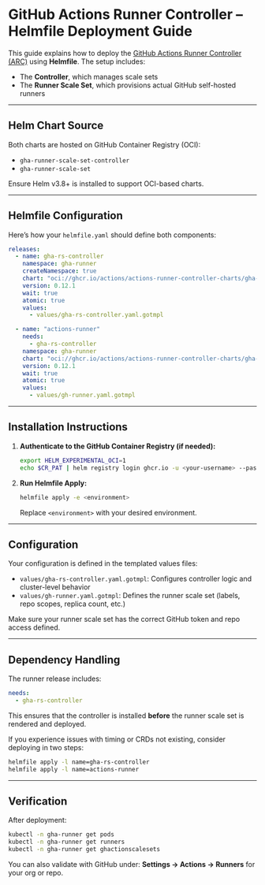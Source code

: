 # GitHub Actions Runner Controller – Helmfile Deployment Guide

This guide explains how to deploy the [GitHub Actions Runner Controller (ARC)](https://github.com/actions/actions-runner-controller) using **Helmfile**. The setup includes:

- The **Controller**, which manages scale sets
- The **Runner Scale Set**, which provisions actual GitHub self-hosted runners

---

## Helm Chart Source

Both charts are hosted on GitHub Container Registry (OCI):

- `gha-runner-scale-set-controller`
- `gha-runner-scale-set`

Ensure Helm v3.8+ is installed to support OCI-based charts.

---

## Helmfile Configuration

Here’s how your `helmfile.yaml` should define both components:

```yaml
releases:
  - name: gha-rs-controller
    namespace: gha-runner
    createNamespace: true
    chart: "oci://ghcr.io/actions/actions-runner-controller-charts/gha-runner-scale-set-controller"
    version: 0.12.1
    wait: true
    atomic: true
    values:
      - values/gha-rs-controller.yaml.gotmpl

  - name: "actions-runner"
    needs:
      - gha-rs-controller
    namespace: gha-runner
    chart: "oci://ghcr.io/actions/actions-runner-controller-charts/gha-runner-scale-set"
    version: 0.12.1
    wait: true
    atomic: true
    values:
      - values/gh-runner.yaml.gotmpl
```

---

## Installation Instructions

1. **Authenticate to the GitHub Container Registry (if needed):**

   ```bash
   export HELM_EXPERIMENTAL_OCI=1
   echo $CR_PAT | helm registry login ghcr.io -u <your-username> --password-stdin
   ```

2. **Run Helmfile Apply:**

   ```bash
   helmfile apply -e <environment>
   ```

   Replace `<environment>` with your desired environment.

---

## Configuration

Your configuration is defined in the templated values files:

- `values/gha-rs-controller.yaml.gotmpl`: Configures controller logic and cluster-level behavior
- `values/gh-runner.yaml.gotmpl`: Defines the runner scale set (labels, repo scopes, replica count, etc.)

Make sure your runner scale set has the correct GitHub token and repo access defined.

---

## Dependency Handling

The runner release includes:

```yaml
needs:
  - gha-rs-controller
```

This ensures that the controller is installed **before** the runner scale set is rendered and deployed.

If you experience issues with timing or CRDs not existing, consider deploying in two steps:

```bash
helmfile apply -l name=gha-rs-controller
helmfile apply -l name=actions-runner
```

---

## Verification

After deployment:

```bash
kubectl -n gha-runner get pods
kubectl -n gha-runner get runners
kubectl -n gha-runner get ghactionscalesets
```

You can also validate with GitHub under:
**Settings → Actions → Runners** for your org or repo.
